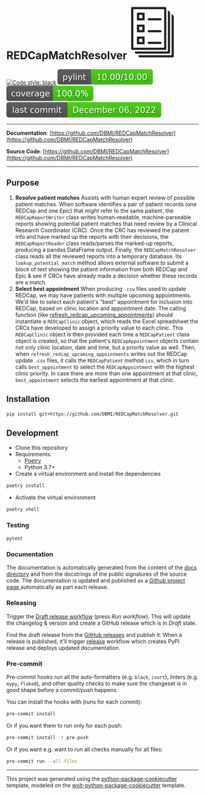 # REDCapMatchResolver ![image info](./pictures/report_logo.png) 

[![Code style: black](https://img.shields.io/badge/code%20style-black-000000.svg)](https://github.com/psf/black)
![Pylint](./.github/badges/pylint-badge.svg?dummy=8484744)
![Coverage Status](./.github/badges/coverage-badge.svg?dummy=8484744)
![Last Commit Date](./.github/badges/last-commit-badge.svg?dummy=8484744)

---

**Documentation**: [https://github.com/DBMI/REDCapMatchResolver](https://github.com/DBMI/REDCapMatchResolver)

**Source Code**: [https://github.com/DBMI/REDCapMatchResolver](https://github.com/DBMI/REDCapMatchResolver)

---
## Purpose
1. **Resolve patient matches**
Assists with human expert review of possible patient matches.
When software identifies a pair of patient records (one REDCap and one Epic) that *might* refer to the
same patient, the `REDCapReportWriter` class writes human-readable,
machine-parseable reports showing potential patient matches that need review by
a Clinical Research Coordinator (CRC). Once the CRC has reviewed the patient info
and have marked up the reports with their decisions, the `REDCapReportReader` class
reads/parses the marked-up reports, producing a pandas DataFrame output.
Finally, the `REDCapMatchResolver` class reads all the reviewed reports into a temporary database.
Its `lookup_potential_match` method allows external software to submit a block of text showing the patient information from both REDCap and Epic & see if CRCs have already made a decision whether these records are a match.
2. **Select best appointment**
When producing `.csv` files used to update REDCap, we may have patients with multiple upcoming appointments. 
We'd like to select each patient's "best" appointment for inclusion into REDCap, based on clinic location and appointment date.
The calling function (like [refresh_redcap_upcoming_appointments](https://github.com/DBMI/AoU_v2/blob/main/redcap/refresh_redcap_upcoming_appointments.py))
should instantiate a `REDCapClinic` object, which reads the Excel spreadsheet the CRCs have developed to assign a priority value
to each clinic. This `REDCapClinic` object is then provided each time a `REDCapPatient` class object is created, so that
the patient's `REDCapAppointment` objects contain not only clinic location, date and time, but a priority value as well. 
Then, when `refresh_redcap_upcoming_appointments` writes out the REDCap update `.csv` files, it calls
the `REDCapPatient` method `csv`, which in turn calls `best_appointment` to select the `REDCapAppointment` with the highest clinic priority.
In case there are more than one appointment at that clinic, `best_appointment` selects the earliest appointment at that clinic.

## Installation

```sh
pip install git+https://github.com/DBMI/REDCapMatchResolver.git
```

## Development

* Clone this repository
* Requirements:
  * [Poetry](https://python-poetry.org/)
  * Python 3.7+
* Create a virtual environment and install the dependencies

```sh
poetry install
```

* Activate the virtual environment

```sh
poetry shell
```

### Testing

```sh
pytest
```

### Documentation

The documentation is automatically generated from the content of the [docs directory](./docs) and from the docstrings
 of the public signatures of the source code. The documentation is updated and published as a [Github project page
 ](https://pages.github.com/) automatically as part each release.

### Releasing

Trigger the [Draft release workflow](https://github.com/DBMI/REDCapMatchResolver/actions/workflows/draft_release.yml)
(press _Run workflow_). This will update the changelog & version and create a GitHub release which is in _Draft_ state.

Find the draft release from the
[GitHub releases](https://github.com/DBMI/REDCapMatchResolver/releases) and publish it. When
 a release is published, it'll trigger [release](https://github.com/DBMI/REDCapMatchResolver/blob/master/.github/workflows/release.yml) workflow which creates PyPI
 release and deploys updated documentation.

### Pre-commit

Pre-commit hooks run all the auto-formatters (e.g. `black`, `isort`), linters (e.g. `mypy`, `flake8`), and other quality
 checks to make sure the changeset is in good shape before a commit/push happens.

You can install the hooks with (runs for each commit):

```sh
pre-commit install
```

Or if you want them to run only for each push:

```sh
pre-commit install -t pre-push
```

Or if you want e.g. want to run all checks manually for all files:

```sh
pre-commit run --all-files
```

---

This project was generated using the [python-package-cookiecutter](https://github.com/DBMI/python-package-cookiecutter) template, modeled on the [wolt-python-package-cookiecutter](https://github.com/woltapp/wolt-python-package-cookiecutter) template.

